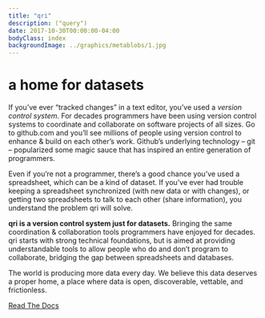```yaml
---
title: "qri"
description: ("query")
date: 2017-10-30T00:00:00-04:00
bodyClass: index
backgroundImage: ../graphics/metablobs/1.jpg
---
```


<div id="header"></div>

# a home for datasets
If you’ve ever “tracked changes” in a text editor, you’ve used a *version control system*. For decades programmers have been using version control systems to coordinate and collaborate on software projects of all sizes. Go to github.com and you’ll see millions of people using version control to enhance & build on each other’s work. Github’s underlying technology – git – popularized some magic sauce that has inspired an entire generation of programmers.

​Even if you’re not a programmer, there’s a good chance you’ve used a spreadsheet, which can be a kind of dataset. If you’ve ever had trouble keeping a spreadsheet synchronized (with new data or with changes), or getting two spreadsheets to talk to each other (share information), you understand the problem qri will solve. 

​**qri is a version control system just for datasets.** Bringing the same coordination & collaboration tools programmers have enjoyed for decades. qri starts with strong technical foundations, but is aimed at providing understandable tools to allow people who do and don’t program to collaborate, bridging the gap between spreadsheets and databases.

​The world is producing more data every day. We believe this data deserves a proper home, a place where data is open, discoverable, vettable, and frictionless.

<a class="button primary outline big" href="/docs">Read The Docs</a>


